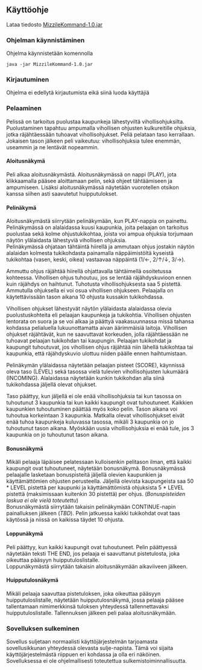 ## Käyttöohje

Lataa tiedosto [MizzileKommand-1.0.jar](https://github.com/majormalfunk/otm-harjoitustyo/releases)


### Ohjelman käynnistäminen

Ohjelma käynnistetään komennolla

```
java -jar MizzileKommand-1.0.jar
```

### Kirjautuminen

Ohjelma ei edellytä kirjautumista eikä siinä luoda käyttäjiä

### Pelaaminen

Pelissä on tarkoitus puolustaa kaupunkeja lähestyviltä vihollisohjuksilta. Puolustaminen tapahtuu ampumalla vihollisen ohjusten kulkureitille ohjuksia, jotka räjähtäessään tuhoavat vihollisohjukset. Peliä pelataan taso kerrallaan. Jokaisen tason jälkeen peli vaikeutuu: vihollisohjuksia tulee enemmän, useammin ja ne lentävät nopeammin.

#### Aloitusnäkymä
Peli alkaa aloitusnäkymästä. Aloitusnäkymässä on nappi (PLAY), jota klikkaamalla pääsee aloittamaan pelin, sekä ohjeet tähtäämiseen ja ampumiseen. Lisäksi aloitusnäkymässä näytetään vuorotellen otsikon kanssa siihen asti saavutetut huipputulokset.

#### Pelinäkymä
Aloitusnäkymästä siirrytään pelinäkymään, kun PLAY-nappia on painettu. Pelinäkymässä on alalaidassa kuusi kaupunkia, joita pelaajan on tarkoitus puolustaa sekä kolme ohjustukikohtaa, joista voi ampua ohjuksia torjumaan näytön ylälaidasta lähestyviä vihollisen ohjuksia.  
Pelinäkymässä ohjataan tähtäintä hiirellä ja ammutaan ohjus jostakin näytön alalaidan kolmesta tukikohdasta painamalla näppäimistöltä kyseistä tukikohtaa (vasen, keski, oikea) vastaavaa näppäintä (1/&larr;, 2/&uarr;/&darr;, 3/&rarr;).

Ammuttu ohjus räjähtää hiirellä ohjattavalla tähtäimellä osoitetussa kohteessa. Vihollisen ohjus tuhoutuu, jos se lentää räjähdyskuvioon ennen kuin räjähdys on haihtunut. Tuhotusta vihollisohjuksesta saa 5 pistettä. Ammutulla ohjuksella ei voi osua vihollisen ohjukseen. Pelaajalla on käytettävissään tason aikana 10 ohjusta kussakin tukikohdassa.

Vihollisen ohjukset lähestyvät näytön ylälaidasta alalaidassa olevia puolustuskohteita eli pelaajan kaupunkeja ja tukikohtia. Vihollisen ohjusten lentorata on suora ja se voi alkaa ja päättyä vaakasuunnassa missä tahansa kohdassa pelialuella lukuunottamatta aivan äärimmäisiä laitoja. Vihollisen ohjukset räjähtävät, kun ne saavuttavat korkeuden, jolla räjähtäessään ne tuhoavat pelaajan tukikohdan tai kaupungin. Pelaajan tukikohdat ja kaupungit tuhoutuvat, jos vihollisen ohjus räjähtää niin lähellä tukikohtaa tai kaupunkia, että räjähdyskuvio ulottuu niiden päälle ennen haihtumistaan.

Pelinäkymän ylälaidassa näytetään pelaajan pisteet (SCORE), käynnissä oleva taso (LEVEL) sekä tasossa vielä tulevien vihollisohjusten lukumäärä (INCOMING). Alalaidassa näytetään kunkin tukikohdan alla siinä tukikohdassa jäljellä olevat ohjukset.

Taso päättyy, kun jäljellä ei ole enää vihollisohjuksia tai kun tasossa on tuhoutunut 3 kaupunkia tai kun kaikki kaupungit ovat tuhoutuneet. Kaikkien kaupunkien tuhoutuminen päättää myös koko pelin. Tason aikana voi tuhoutua korkeintaan 3 kaupunkia. Matkalla olevat vihollisohjukset eivät enää tuhoa kaupunkeja kuluvassa tasossa, mikäli 3 kaupunkia on jo tuhoutunut tason aikana. Myöskään uusia vihollisohjuksia ei enää tule, jos 3 kaupunkia on jo tuhoutunut tason aikana.

#### Bonusnäkymä
Mikäli pelaaja läpäisee pelatessaan kulloisenkin pelitason ilman, että kaikki kaupungit ovat tuhoutuneet, näytetään bonusnäkymä. Bonusnäkymässä pelaajalle lasketaan bonuspisteitä jäljellä olevien kaupunkien ja käyttämättömien ohjusten perusteella. Jäljellä olevista kaupungeista saa 50 * LEVEL pistettä per kaupunki ja käyttämättömistä ohjuksista 5 * LEVEL pistettä (maksimissaan kuitenkin 30 pistettä) per ohjus. (*Bonuspisteiden laskua ei ole vielä toteutettu*)  
Bonusnäkymästä siirrytään takaisin pelinäkymään CONTINUE-napin painalluksen jälkeen (*TBD*). Pelin jatkuessa kaikki tukikohdat ovat taas käytössä ja niissä on kaikissa täydet 10 ohjusta.

#### Loppunäkymä
Peli päättyy, kun kaikki kaupungit ovat tuhoutuneet. Pelin päättyessä näytetään teksti THE END, jos pelaaja ei saavuttanut pistetulosta, joka oikeuttaa pääsyyn huipputuloslistalle.  
Loppunäkymästä siirrytään takaisin aloitusnäkymään aikaviiveen jälkeen.

#### Huipputulosnäkymä
Mikäli pelaaja saavuttaa pistetuloksen, joka oikeuttaa pääsyyn huipputuloslistalle, näytetään huipputulosnäkymä, jossa pelaaja pääsee tallentamaan nimimerkkinsä tuloksen yhteydessä tallennettavaksi huipputuloslistalle. Tallennuksen jälkeen peli palaa aloitusnäkymään.

### Sovelluksen sulkeminen
Sovellus suljetaan normaalisti käyttöjärjestelmän tarjoamasta sovellusikkunan yhteydessä olevasta sulje-napista. Tämä voi sijaita käyttöjärjestelmästä riippuen eri kohdassa ja olla eri näköinen. Sovelluksessa ei ole ohjelmallisesti toteutettua sulkemistoiminnallisuutta.

